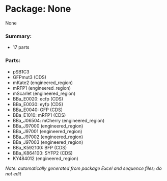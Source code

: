 # Package: None

None

### Summary:

- 17 parts

### Parts:

- pSB1C3
- GFPmut3 (CDS)
- mKate2 (engineered_region)
- mRFP1 (engineered_region)
- mScarlet (engineered_region)
- BBa_E0020: ecfp (CDS)
- BBa_E0030: eyfp (CDS)
- BBa_E0040: GFP (CDS)
- BBa_E1010: mRFP1 (CDS)
- BBa_J06504: mCherry (engineered_region)
- BBa_J97000 (engineered_region)
- BBa_J97001 (engineered_region)
- BBa_J97002 (engineered_region)
- BBa_J97003 (engineered_region)
- BBa_K592100: BFP (CDS)
- BBa_K864100: SYFP2 (CDS)
- KY484012 (engineered_region)

_Note: automatically generated from package Excel and sequence files; do not edit_

